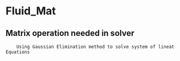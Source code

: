 # Fluid_Mat

## Matrix operation needed in solver

    	Using Gaussian Elimination method to solve system of lineat Equations
